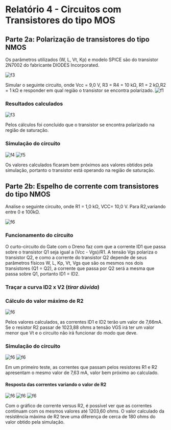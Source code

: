 # Relatório 4 - Circuitos com Transistores do tipo MOS

## Parte 2a:  Polarização de transistores do tipo NMOS
Os parâmetros utilizados (W, L, Vt, Kp) e modelo SPICE são do transistor 2N7002 do fabricante DIODES Incorporated.

![f3](/resources/images/relat4/p2model.jpg)

Simular o seguinte circuito, onde Vcc = 9,0 V, R3 = R4 = 10 kΩ, R1 = 2 kΩ,R2 = 1 kΩ e responder em qual região o transistor se encontra polarizado.
![f1](/resources/images/relat4/p2circ1.jpg)

### Resultados calculados

![f3](/resources/images/relat4/p2calculo1.jpg)

Pelos cálculos foi concluido que o transistor se encontra polarizado na região de saturação.

### Simulação do circuito

![f4](/resources/images/relat4/p2circ2.jpg)
![f5](/resources/images/relat4/p2circ2_result.jpg)

Os valores calculados ficaram bem próximos aos valores obtidos pela simulação, portanto o transistor está operando na região de saturação.

## Parte 2b: Espelho de corrente com transistores do tipo NMOS
Analise o seguinte circuito, onde R1 = 1,0 kΩ, VCC= 10,0 V. Para R2,variando entre 0 e 100kΩ.

![f6](/resources/images/relat4/p2circ3.jpg)

### Funcionamento do circuito

O curto-circuito do Gate com o Dreno faz com que a corrente ID1 que passa sobre o transistor Q1 seja igual a (Vcc - Vgs)/R1. A tensão Vgs polariza o transistor Q2, e como a corrente do transistor Q2 depende de seus parâmetros físicos W, L, Kp, Vt, Vgs que são os mesmos nos dois transistores (Q1 = Q2), a corrente que passa por Q2 será a mesma que passa sobre Q1, portanto ID1 = ID2.

### Traçar a curva ID2 x V2 (*tirar dúvida*)

### Cálculo do valor máximo de R2

![f6](/resources/images/relat4/p3calculo1.jpg)

Pelos valores calculados, as correntes ID1 e ID2 terão um valor de 7,66mA. Se o resistor R2 passar de 1023,88 ohms a tensão VGS irá ter um valor menor que Vt e o circuito não irá funcionar do modo que deve.

### Simulação do circuito
![f6](/resources/images/relat4/p3circ1.jpg)
![f6](/resources/images/relat4/p3resultados1.jpg)

Em um primeiro teste, as correntes que passam pelos resistores R1 e R2 apresentam o mesmo valor de 7,63 mA, valor bem próximo ao calculado.

#### Resposta das correntes variando o valor de R2

![f6](/resources/images/relat4/p3circ2.jpg)
![f6](/resources/images/relat4/p3curva1.jpg)
![f6](/resources/images/relat4/p3curva2.jpg)

Com o gráfico de corrente versus R2, é possível ver que as correntes continuam com os mesmos valores até 1203,60 ohms. O valor calculado da resistência máxima de R2 teve uma diferença de cerca de 180 ohms do valor obtido pela simulação.
